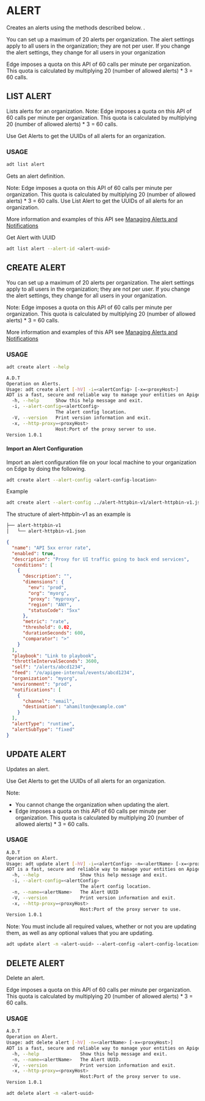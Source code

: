 # ALERT
Creates an alerts using the methods described below. .


You can set up a maximum of 20 alerts per organization. The alert settings apply to all users in the organization; they are not per user. If you change the alert settings, they change for all users in your organization

Edge imposes a quota on this API of 60 calls per minute per organization. This quota is calculated by multiplying 20 (number of allowed alerts) * 3 = 60 calls.

## LIST ALERT

Lists alerts for an organization.
Note: Edge imposes a quota on this API of 60 calls per minute per organization. This quota is calculated by multiplying 20 (number of allowed alerts) * 3 = 60 calls.

Use Get Alerts to get the UUIDs of all alerts for an organization.

### USAGE
```sh
adt list alert
```

Gets an alert definition.

Note: Edge imposes a quota on this API of 60 calls per minute per organization. This quota is calculated by multiplying 20 (number of allowed alerts) * 3 = 60 calls.
Use List Alert to get the UUIDs of all alerts for an organization.

More information and examples of this API see <a href ="https://docs.apigee.com/api-monitoring/alerts-notifications-api"> Managing Alerts and Notifications</a>

Get Alert with UUID

```sh
adt list alert --alert-id <alert-uuid>
```

## CREATE ALERT

You can set up a maximum of 20 alerts per organization. The alert settings apply to all users in the organization; they are not per user. If you change the alert settings, they change for all users in your organization.

Note: Edge imposes a quota on this API of 60 calls per minute per organization. This quota is calculated by multiplying 20 (number of allowed alerts) * 3 = 60 calls.

More information and examples of this API see <a href ="https://docs.apigee.com/api-monitoring/alerts-notifications-api"> Managing Alerts and Notifications</a>

### USAGE

```sh
adt create alert --help
```

```sh
A.D.T
Operation on Alerts.
Usage: adt create alert [-hV] -i=<alertConfig> [-x=<proxyHost>]
ADT is a fast, secure and reliable way to manage your entities on Apigee.
  -h, --help      Show this help message and exit.
  -i, --alert-config=<alertConfig>
                  The alert config location.
  -V, --version   Print version information and exit.
  -x, --http-proxy=<proxyHost>
                  Host:Port of the proxy server to use.
Version 1.0.1
```                            
  
#### Import an Alert Configuration

Import an alert configuration file on your local machine to your organization on Edge by doing the following.


```sh
adt create alert --alert-config <alert-config-location>
```

Example

```sh
adt create alert --alert-config ../alert-httpbin-v1/alert-httpbin-v1.json
```

The structure of alert-httpbin-v1 as an example is

```sh
├── alert-httpbin-v1
│   └── alert-httpbin-v1.json
```

```json
{
  "name": "API 5xx error rate",
  "enabled": true,
  "description": "Proxy for UI traffic going to back end services",
  "conditions": [
    {
      "description": "",
      "dimensions": {
        "env": "prod",
        "org": "myorg",
        "proxy": "myproxy",
        "region": "ANY",
        "statusCode": "5xx"
      },
      "metric": "rate",
      "threshold": 0.02,
      "durationSeconds": 600,
      "comparator": ">"
    }
  ],
  "playbook": "Link to playbook",
  "throttleIntervalSeconds": 3600,
  "self": "/alerts/abcd1234",
  "feed": "/o/apigee-internal/events/abcd1234",
  "organization": "myorg",
  "environment": "prod",
  "notifications": [
    {
      "channel": "email",
      "destination": "ahamilton@example.com"
    }
  ],
  "alertType": "runtime",
  "alertSubType": "fixed"
}
```

## UPDATE ALERT

Updates an alert.

Use Get Alerts to get the UUIDs of all alerts for an organization. 

Note:

- You cannot change the organization when updating the alert.
- Edge imposes a quota on this API of 60 calls per minute per organization. This quota is calculated by multiplying 20 (number of allowed alerts) * 3 = 60 calls.


### USAGE



```sh
A.D.T
Operation on Alert.
Usage: adt update alert [-hV] -i=<alertConfig> -n=<alertName> [-x=<proxyHost>]
ADT is a fast, secure and reliable way to manage your entities on Apigee.
  -h, --help               Show this help message and exit.
  -i, --alert-config=<alertConfig>
                           The alert config location.
  -n, --name=<alertName>   The Alert UUID
  -V, --version            Print version information and exit.
  -x, --http-proxy=<proxyHost>
                           Host:Port of the proxy server to use.
Version 1.0.1
```

Note: You must include all required values, whether or not you are updating them, as well as any optional values that you are updating.

```sh
adt update alert -n <alert-uuid> --alert-config <alert-config-location>
```

## DELETE ALERT

Delete an alert.

Edge imposes a quota on this API of 60 calls per minute per organization. This quota is calculated by multiplying 20 (number of allowed alerts) * 3 = 60 calls.


### USAGE

```sh
A.D.T
Operation on Alert.
Usage: adt delete alert [-hV] -n=<alertName> [-x=<proxyHost>]
ADT is a fast, secure and reliable way to manage your entities on Apigee.
  -h, --help               Show this help message and exit.
  -n, --name=<alertName>   The Alert UUID.
  -V, --version            Print version information and exit.
  -x, --http-proxy=<proxyHost>
                           Host:Port of the proxy server to use.
Version 1.0.1
```


```sh
adt delete alert -n <alert-uuid>
```
